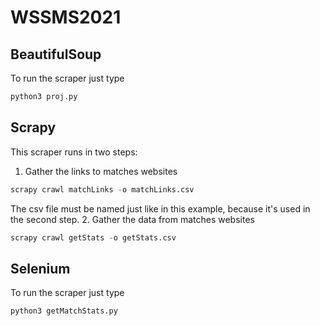 # WSSMS2021

## BeautifulSoup
To run the scraper just type
```python
python3 proj.py
```

## Scrapy
This scraper runs in two steps:
1. Gather the links to matches websites
```python
scrapy crawl matchLinks -o matchLinks.csv
```
The csv file must be named just like in this example, because it's used in the second step.
2. Gather the data from matches websites
```python
scrapy crawl getStats -o getStats.csv
```

## Selenium
To run the scraper just type
```python
python3 getMatchStats.py
```
